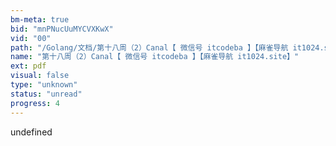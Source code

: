 ```yaml
---
bm-meta: true
bid: "mnPNucUuMYCVXKwX"
vid: "00"
path: "/Golang/文档/第十八周（2）Canal【 微信号 itcodeba 】【麻雀导航 it1024.site】.pdf"
name: "第十八周（2）Canal【 微信号 itcodeba 】【麻雀导航 it1024.site】"
ext: pdf
visual: false
type: "unknown"
status: "unread"
progress: 4
---
```

undefined